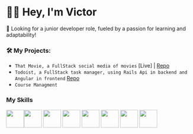 <h1>👋🏿 Hey, I'm Victor </h1>

<p>🚀 Looking for a junior developer role, fueled by a passion for learning and adaptability!</p>


### 🛠️ My Projects:
* `That Movie, a FullStack social media of movies` [Live] | [Repo](https://github.com/victormoreira92/thatmovie)
* `Todoist, a FullStack task manager, using Rails Api in backend and Angular in frontend` [Repo](https://github.com/victormoreira92/todoist)
* `Course Managment`

### My Skills
<img src="https://cdn-icons-png.flaticon.com/512/732/732212.png" width="48"><img src="https://upload.wikimedia.org/wikipedia/commons/thumb/6/62/CSS3_logo.svg/800px-CSS3_logo.svg.png" width="48"> <img src="https://cdn-icons-png.flaticon.com/512/5968/5968292.png" width="48"> <img src="https://cdn-icons-png.flaticon.com/512/6132/6132219.png" width="48">
<img src="https://www.svgrepo.com/show/354252/rails.svg" width="48"> <img src="https://angular.io/assets/images/logos/angular/angular.png" width="48"> <img src="https://upload.wikimedia.org/wikipedia/commons/thumb/9/96/Sass_Logo_Color.svg/1280px-Sass_Logo_Color.svg.png" width="48"> <img src="https://rspec.info/images/logo_ogp.png" width="48">



